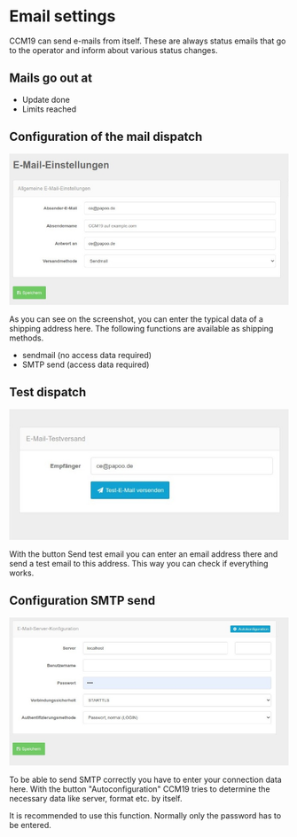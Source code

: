 # Email settings

CCM19 can send e-mails from itself. These are always status emails that go to the operator and inform about various status changes.

## Mails go out at

+ Update done
+ Limits reached

## Configuration of the mail dispatch

![screenshot-2020.09.30-14_41_14-CCM19 - Cookie Consent Management Software (1)](../assets/screenshot-2020.09.30-14_41_14-CCM19%20-%20Cookie%20Consent%20Management%20Software%20(1).jpg)

As you can see on the screenshot, you can enter the typical data of a shipping address here. The following functions are available as shipping methods.

+ sendmail (no access data required)
+ SMTP send (access data required)



## Test dispatch

![screenshot-2020.09.30-14_44_26-CCM19 - Cookie Consent Management Software](../assets/screenshot-2020.09.30-14_44_26-CCM19%20-%20Cookie%20Consent%20Management%20Software.jpg)

With the button Send test email you can enter an email address there and send a test email to this address. This way you can check if everything works.



## Configuration SMTP send

![screenshot-2020.09.30-14_41_14-CCM19 - Cookie Consent Management Software](../assets/screenshot-2020.09.30-14_41_14-CCM19%20-%20Cookie%20Consent%20Management%20Software.jpg)

To be able to send SMTP correctly you have to enter your connection data here. With the button "Autoconfiguration" CCM19 tries to determine the necessary data like server, format etc. by itself.

It is recommended to use this function. Normally only the password has to be entered.

